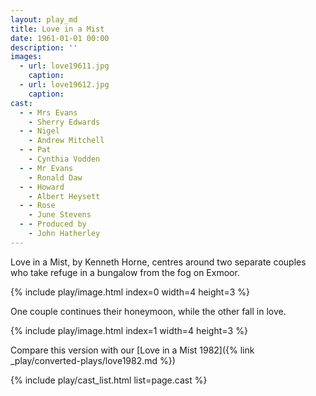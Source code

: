 ```yaml
---
layout: play_md
title: Love in a Mist
date: 1961-01-01 00:00
description: ''
images:
  - url: love19611.jpg
    caption:
  - url: love19612.jpg
    caption:
cast:
  - - Mrs Evans
    - Sherry Edwards
  - - Nigel
    - Andrew Mitchell
  - - Pat
    - Cynthia Vodden
  - - Mr Evans
    - Ronald Daw
  - - Howard
    - Albert Heysett
  - - Rose
    - June Stevens
  - - Produced by
    - John Hatherley
---
```


Love in a Mist, by Kenneth Horne, centres around two separate couples who take refuge in a bungalow from the fog on Exmoor.

{% include play/image.html index=0 width=4 height=3 %}

One couple continues their honeymoon, while the other fall in love.

{% include play/image.html index=1 width=4 height=3 %}

Compare this version with our [Love in a Mist 1982]({% link _play/converted-plays/love1982.md %})

{% include play/cast_list.html list=page.cast %}
